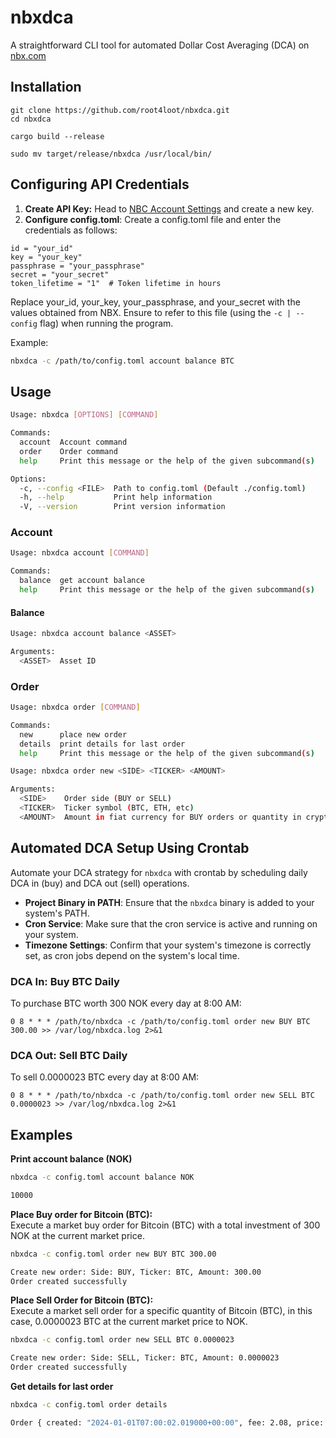 # nbxdca

A straightforward CLI tool for automated Dollar Cost Averaging (DCA) on [nbx.com](https://nbx.com)

## Installation

```
git clone https://github.com/root4loot/nbxdca.git
cd nbxdca
```

```
cargo build --release
```

```
sudo mv target/release/nbxdca /usr/local/bin/
```

## Configuring API Credentials

1. **Create API Key:** Head to [NBC Account Settings](https://app.nbx.com/account/api) and create a new key.
2. **Configure config.toml**: Create a config.toml file and enter the credentials as follows:

```
id = "your_id"
key = "your_key"
passphrase = "your_passphrase"
secret = "your_secret"
token_lifetime = "1"  # Token lifetime in hours
```

Replace your_id, your_key, your_passphrase, and your_secret with the values obtained from NBX. Ensure to refer to this file (using the `-c | --config` flag) when running the program.

Example:

```sh
nbxdca -c /path/to/config.toml account balance BTC
```



## Usage

```sh
Usage: nbxdca [OPTIONS] [COMMAND]

Commands:
  account  Account command
  order    Order command
  help     Print this message or the help of the given subcommand(s)

Options:
  -c, --config <FILE>  Path to config.toml (Default ./config.toml)
  -h, --help           Print help information
  -V, --version        Print version information
```

### Account

```sh
Usage: nbxdca account [COMMAND]

Commands:
  balance  get account balance
  help     Print this message or the help of the given subcommand(s)
```

#### Balance

```sh
Usage: nbxdca account balance <ASSET>

Arguments:
  <ASSET>  Asset ID

```

### Order

```sh
Usage: nbxdca order [COMMAND]

Commands:
  new      place new order
  details  print details for last order
  help     Print this message or the help of the given subcommand(s)
```

```sh
Usage: nbxdca order new <SIDE> <TICKER> <AMOUNT>

Arguments:
  <SIDE>    Order side (BUY or SELL)
  <TICKER>  Ticker symbol (BTC, ETH, etc)
  <AMOUNT>  Amount in fiat currency for BUY orders or quantity in crypto for SELL orders
```

## Automated DCA Setup Using Crontab

Automate your DCA strategy for `nbxdca` with crontab by scheduling daily DCA in (buy) and DCA out (sell) operations.

- **Project Binary in PATH**: Ensure that the `nbxdca` binary is added to your system's PATH.
- **Cron Service**: Make sure that the cron service is active and running on your system.
- **Timezone Settings**: Confirm that your system's timezone is correctly set, as cron jobs depend on the system's local time.

### DCA In: Buy BTC Daily
To purchase BTC worth 300 NOK every day at 8:00 AM:

```
0 8 * * * /path/to/nbxdca -c /path/to/config.toml order new BUY BTC 300.00 >> /var/log/nbxdca.log 2>&1
```

### DCA Out: Sell BTC Daily

To sell 0.0000023 BTC every day at 8:00 AM:

```
0 8 * * * /path/to/nbxdca -c /path/to/config.toml order new SELL BTC 0.0000023 >> /var/log/nbxdca.log 2>&1
```

## Examples

**Print account balance (NOK)**

```sh
nbxdca -c config.toml account balance NOK

10000
```

**Place Buy order for Bitcoin (BTC):**  
Execute a market buy order for Bitcoin (BTC) with a total investment of 300 NOK at the current market price.

```sh
nbxdca -c config.toml order new BUY BTC 300.00

Create new order: Side: BUY, Ticker: BTC, Amount: 300.00
Order created successfully
```

**Place Sell Order for Bitcoin (BTC):**  
Execute a market sell order for a specific quantity of Bitcoin (BTC), in this case, 0.0000023 BTC at the current market price to NOK.

```sh
nbxdca -c config.toml order new SELL BTC 0.0000023

Create new order: Side: SELL, Ticker: BTC, Amount: 0.0000023
Order created successfully
```

**Get details for last order**

```sh
nbxdca -c config.toml order details 

Order { created: "2024-01-01T07:00:02.019000+00:00", fee: 2.08, price: 435387.4, quantity: 0.00068425, cost: 297.91382 }
```
